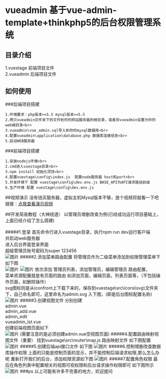 # vueadmin 基于vue-admin-template+thinkphp5的后台权限管理系统
## 目录介绍
1.vuestage  前端项目文件<br>
2.vueadmin  后端项目文件

## 如何使用
###后端项目搭建
~~~
1.环境要求：php版本>=5.5 mysql版本>=5.5
2.拷贝vueadmin文件夹下的文件到你的网站服务器的根目录，或者将vueadmin设置为你的web根目录<br>
3.vueadmin\vue_admin.sql导入到你的mysql数据库<br>
4.配置vueadmin\application\database.php 数据库连接信息<br>
5.启动WEB服务器
~~~
###前端项目搭建
~~~
1.安装nodejs环境<br>
2.cmd进入vuestage目录<br>
3.npm install 初始化项目<br>
4.配置vuestage\config\index.js  配置node服务器 host和port<br>
5.开发环境下 配置 vuestage\config\dev.env.js BASE_API为API请求路径前缀
6.生产环境 配置 vuestage\config\dev.env.js
~~~

##视频演示
没有钱买服务器，虚拟主机Mysql版本不够，放个视频将就看一下吧<br>
链接：[点我查看演示视频](http://www.o8o8o8.com/vue/demo.html)

##开发简易教程（大神绕道）
以管理员增删改查为例(已经成功运行项目基础上，上面已经介绍了怎么搭建)<br><br>
#####1.登录
  首先命令行进入vuestage目录，执行npm run dev运行客户端<br>
  并启动web服务器<br>
  进入后台界面登录界面<br>
  超级管理员账号密码为super  123456<br>
  ![图片](https://github.com/shenxingchao/vue-admin-thinkphp/blob/master/images/opt1.png)
#####2.添加菜单路由配置
  将管理员作为二级菜单添加到权限管理菜单下 如下图<br>
  ![图片](https://github.com/shenxingchao/vue-admin-thinkphp/blob/master/images/opt2.png)
  ![图片](https://github.com/shenxingchao/vue-admin-thinkphp/blob/master/images/opt3.png)
  依次添加  管理员列表，添加管理员，编辑管理员 路由配置，<br>
  菜单资源配置就是有页面的路由 如添加页面，编辑页面，列表页面等，（不包括操作页面，如删除操作）<br>
  svg图标则是从iconfront上下载下来的，保存到vuestage\src\icons\svg\文件夹下，自己命名即可，这里命名为admin.svg
  入下图，(即是后台图标配置名称)
  ![图片](https://github.com/shenxingchao/vue-admin-thinkphp/blob/master/images/svg.png)
#####3.创建视图文件
  分别创建<br>
  admin.vue<br>
  admin_add.vue<br>
  admin_edit<br>
  vueadmin_lst.vue<br>
  创建前端视图页面如下<br>
  ![图片](https://github.com/shenxingchao/vue-admin-thinkphp/blob/master/images/opt4.png)
  (需要注意的是必须创建admin.vue空视图页面)
#####4.配置路由映射视图文件（重要）
  找到vuestage\src\router\map.js  路由映射文件
  如下图配置
  ![图片](https://github.com/shenxingchao/vue-admin-thinkphp/blob/master/images/routermap.png)
#####5.创建后端api接口文件
  如下图
  ![图片](https://github.com/shenxingchao/vue-admin-thinkphp/blob/master/images/api.png)
#####6.控制增删改查数据库操作权限
  上面的只能是控制页面的显示，并不能控制后端请求权限,那么怎么办呢
  重新打开我们的后台，添加权限资源如下图
  ![图片](https://github.com/shenxingchao/vue-admin-thinkphp/blob/master/images/src.png)
#####7.配置角色权限
  最后在角色列表中配置相关的视图可视权限和后台请求操作权限即可
  如下图所示
  ![图片](https://github.com/shenxingchao/vue-admin-thinkphp/blob/master/images/role.png)
###ps
以上可能有许多不完善的地方，欢迎提问


